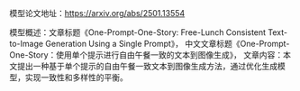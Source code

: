 模型论文地址：https://arxiv.org/abs/2501.13554

模型概述：文章标题《One-Prompt-One-Story: Free-Lunch Consistent Text-to-Image Generation Using a Single Prompt》，
中文文章标题《One-Prompt-One-Story：使用单个提示进行自由午餐一致的文本到图像生成》，
文章内容：本文提出一种基于单个提示的自由午餐一致文本到图像生成方法，通过优化生成模型，实现一致性和多样性的平衡。
